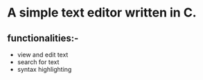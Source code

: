 # A simple text editor written in C.

## functionalities:-

- view and edit text
- search for text
- syntax highlighting